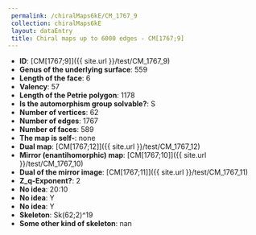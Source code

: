 ```yaml
--- 
 permalink: /chiralMaps6kE/CM_1767_9 
 collection: chiralMaps6kE
 layout: dataEntry
 title: Chiral maps up to 6000 edges - CM[1767;9]
---
```


- **ID**: [CM[1767;9]]({{ site.url }}/test/CM_1767_9)
- **Genus of the underlying surface**: 559
- **Length of the face**: 6
- **Valency**: 57
- **Length of the Petrie polygon**: 1178
- **Is the automorphism group solvable?**: S
- **Number of vertices**: 62
- **Number of edges**: 1767
- **Number of faces**: 589
- **The map is self-**: none
- **Dual map**: [CM[1767;12]]({{ site.url }}/test/CM_1767_12)
- **Mirror (enantihomorphic) map**: [CM[1767;10]]({{ site.url }}/test/CM_1767_10)
- **Dual of the mirror image**: [CM[1767;11]]({{ site.url }}/test/CM_1767_11)
- **Z_q-Exponent?**: 2
- **No idea**:  20:10
- **No idea**: Y
- **No idea**: Y
- **Skeleton**: Sk(62;2)^19
- **Some other kind of skeleton**: nan
